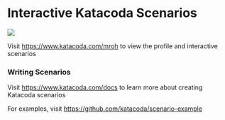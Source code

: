 # Interactive Katacoda Scenarios

[![](http://shields.katacoda.com/katacoda/mroh/count.svg)](https://www.katacoda.com/mroh "Get your profile on Katacoda.com")

Visit https://www.katacoda.com/mroh to view the profile and interactive scenarios

### Writing Scenarios
Visit https://www.katacoda.com/docs to learn more about creating Katacoda scenarios

For examples, visit https://github.com/katacoda/scenario-example
